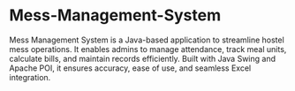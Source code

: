 # Mess-Management-System
Mess Management System is a Java-based application to streamline hostel mess operations. It enables admins to manage attendance, track meal units, calculate bills, and maintain records efficiently. Built with Java Swing and Apache POI, it ensures accuracy, ease of use, and seamless Excel integration.
